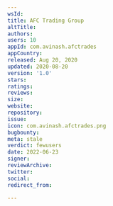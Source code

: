 ```yaml
---
wsId: 
title: AFC Trading Group
altTitle: 
authors: 
users: 10
appId: com.avinash.afctrades
appCountry: 
released: Aug 20, 2020
updated: 2020-08-20
version: '1.0'
stars: 
ratings: 
reviews: 
size: 
website: 
repository: 
issue: 
icon: com.avinash.afctrades.png
bugbounty: 
meta: stale
verdict: fewusers
date: 2022-06-23
signer: 
reviewArchive: 
twitter: 
social: 
redirect_from: 

---
```


